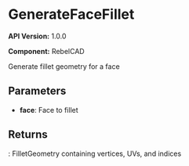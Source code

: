 # GenerateFaceFillet

**API Version:** 1.0.0

**Component:** RebelCAD

Generate fillet geometry for a face

## Parameters

- **face**: Face to fillet

## Returns

: FilletGeometry containing vertices, UVs, and indices

